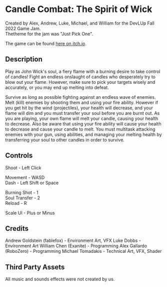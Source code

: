 # Candle Combat: The Spirit of Wick

Created by Alex, Andrew, Luke, Michael, and William for the DevLUp Fall 2022 Game Jam. \
Thetheme for the jam was "Just Pick One". 

The game can be found [here on itch.io](https://fablefox5.itch.io/candle-combat).

## Description

Play as John Wick's soul, a fiery flame with a burning desire to take control of candles!  Fight an endless onslaught of candles who desperately try to blow out your flame.  However, make sure to pick your targets wisely and accurately, or you may end up melting into defeat.

Survive as long as possible fighting against an endless wave of enemies. Melt (kill) enemies by shooting them and using your fire ability. However if you get hit by the wind (projectiles), your health will decrease, and your flame will dim and you must transfer your soul before you are burnt out. As you are playing, your own flame will melt your candle, causing your health to decrease. Also be aware that using your fire ability will cause your health to decrease and cause your candle to melt. You must multitask attacking enemies with your gun, using abilities, and managing your melting health by transferring your soul to other candles in order to survive.

## Controls

Shoot - Left Click

Movement - WASD \
Dash - Left Shift or Space

Burning Shot - 1 \
Soul Transfer - 2 \
Reload - R

Scale UI - Plus or Minus

## Credits

Andrew Goldstein (fablefox) - Environment Art, VFX
Luke Dobbs - Environment Art
William Chen (Exanite) - Programming
Alex Gallardo (RoboZero) - Programming
Michael Tomadakis - Technical Art, VFX, Shader

## Third Party Assets

All music and sounds effects were not created by us.
